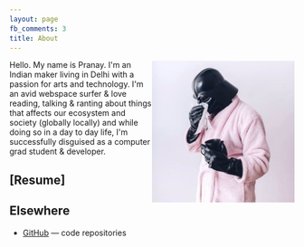 ```yaml
---
layout: page
fb_comments: 3
title: About
---
```


<img src="portrait.jpg" width="50%" align="right">

Hello. My name is Pranay. I'm an Indian maker living in Delhi with a passion for arts and technology. I'm an avid webspace surfer & love reading, talking & ranting about things that affects our ecosystem and society (globally locally) and while doing so in a day to day life, I'm successfully disguised as a computer grad student & developer. 


## [Resume]

## Elsewhere

- [GitHub](https://github.com/impranay) — code repositories 

